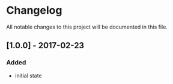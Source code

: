 # Changelog
All notable changes to this project will be documented in this file.

## [1.0.0] - 2017-02-23

### Added
- initial state